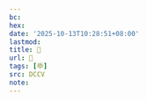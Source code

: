 ```yaml
---
bc:
hex:
date: '2025-10-13T10:28:51+08:00'
lastmod:
title: 􄗮
url: 􄗮
tags: [氒]
src: DCCV
note:
---
```

